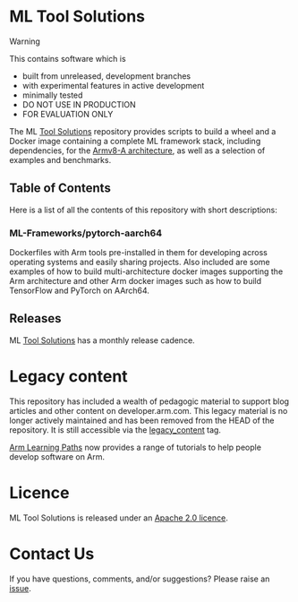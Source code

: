 # ML Tool Solutions

> [!WARNING]
> This contains software which is
> - built from unreleased, development branches
> - with experimental features in active development
> - minimally tested
> - DO NOT USE IN PRODUCTION
> - FOR EVALUATION ONLY

The ML [Tool Solutions](https://github.com/ARM-software/Tool-Solutions) repository provides scripts to build a wheel and a Docker image containing a complete ML framework stack, including dependencies, for the [Armv8-A architecture](https://developer.arm.com/architectures/cpu-architecture/a-profile), as well as a selection of examples and benchmarks.

## Table of Contents
Here is a list of all the contents of this repository with short descriptions:

### ML-Frameworks/pytorch-aarch64
Dockerfiles with Arm tools pre-installed in them for developing across operating systems and easily sharing projects. Also included are some examples of how to build multi-architecture docker images supporting the Arm architecture and other Arm docker images such as how to build TensorFlow and PyTorch on AArch64.

## Releases
ML [Tool Solutions](https://github.com/ARM-software/Tool-Solutions) has a monthly release cadence.

# Legacy content
This repository has included a wealth of pedagogic material to support blog articles and other content on developer.arm.com. This legacy material is no longer actively maintained and has been removed from the HEAD of the repository. It is still accessible via the [legacy_content](https://github.com/ARM-software/Tool-Solutions/tree/legacy_content) tag.

[Arm Learning Paths](https://learn.arm.com) now provides a range of tutorials to help people develop software on Arm.

# Licence
ML Tool Solutions is released under an [Apache 2.0 licence](./LICENCE).

# Contact Us
If you have questions, comments, and/or suggestions? Please raise an [issue](https://github.com/ARM-software/Tool-Solutions/issues/new/choose).
